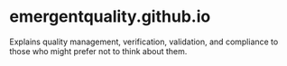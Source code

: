 # emergentquality.github.io
Explains quality management, verification, validation, and compliance to those who might prefer not to think about them.
